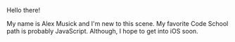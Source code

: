 Hello there!

My name is Alex Musick and I'm new to this scene.
My favorite Code School path is probably JavaScript.  Although, I hope to get into iOS soon.